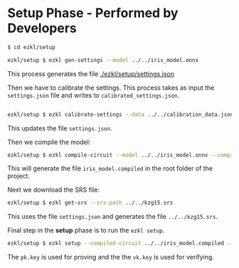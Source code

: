 # Setup Phase - Performed by Developers

```bash
$ cd ezkl/setup

ezkl/setup $ ezkl gen-settings --model ../../iris_model.onnx
```

This process generates the file [./ezkl/setup/settings.json](./ezkl/setup/settings.json)

Then we have to calibrate the settings. This process takes as input the
`settings.json` file and writes to `calibrated_settings.json`.

```bash

ezkl/setup $ ezkl calibrate-settings --data ../../calibration_data.json --model ../../iris_model.onnx  -O settings.json
```
This updates the file `settings.json`.

Then we compile the model:

```bash
ezkl/setup $ ezkl compile-circuit --model ../../iris_model.onnx --compiled-circuit ../../iris_model.compiled
```

This will generate the file `iris_model.compiled` in the root folder of the project.

Next we download the SRS file:

```bash
ezkl/setup $ ezkl get-srs --srs-path ../../kzg15.srs
```

This uses the file `settings.json` and generates the file `../../kzg15.srs`.

Final step in the **setup** phase is to run the `ezkl setup`.

```bash
ezkl/setup $ ezkl setup --compiled-circuit ../../iris_model.compiled --srs-path ../../kzg15.srs --vk-path ../../vk.key --pk-path ../../pk.key
```

The `pk.key` is used for proving and the the `vk.key` is used for
verifying.
